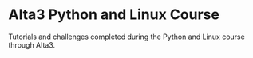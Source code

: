 # Alta3 Python and Linux Course

Tutorials and challenges completed during the Python and Linux course through Alta3.
